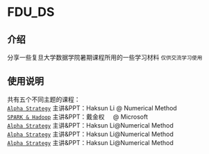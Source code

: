 # FDU_DS
## 介绍
分享一些复旦大学数据学院暑期课程所用的一些学习材料 `仅供交流学习使用 ` 
## 使用说明
共有五个不同主题的课程：  
[`Alpha Strategy`](https://github.com/cxxixi/FDU_DS/tree/master/Alpha%20Strategy) 主讲&PPT：Haksun Li @ Numerical Method  
[`SPARK & Hadoop`](https://github.com/cxxixi/FDU_DS/tree/master/spark) 主讲&PPT：戴金权     @ Microsoft  
[`Alpha Strategy`](https://github.com/cxxixi/FDU_DS/tree/master/%E6%96%87%E6%9C%AC%E6%8C%96%E6%8E%98) 主讲&PPT：Haksun Li@Numerical Method  
[`Alpha Strategy`](https://github.com/cxxixi/FDU_DS/tree/master/%E8%B4%9D%E5%8F%B6%E6%96%AF%E7%BB%9F%E8%AE%A1) 主讲&PPT：Haksun Li@Numerical Method  
[`Alpha Strategy`](https://github.com/cxxixi/FDU_DS/tree/master/%E9%AB%98%E7%BB%B4%E6%95%B0%E6%8D%AE%E5%BB%BA%E6%A8%A1) 主讲&PPT：Haksun Li@Numerical Method
